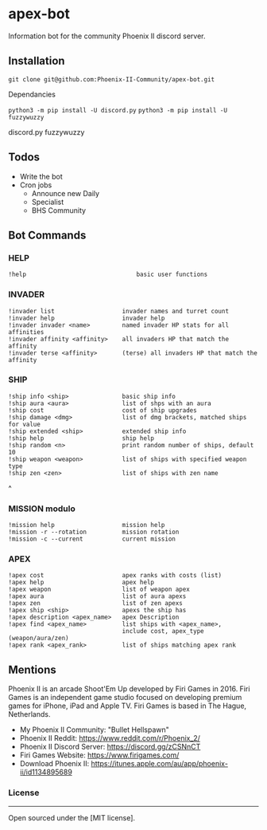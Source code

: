 # apex-bot

Information bot for the community Phoenix II discord server. 

## Installation 
`git clone git@github.com:Phoenix-II-Community/apex-bot.git`

Dependancies

`python3 -m pip install -U discord.py`
`python3 -m pip install -U fuzzywuzzy`

discord.py
fuzzywuzzy

## Todos
 - Write the bot
 - Cron jobs 
    - Announce new Daily
    - Specialist
    - BHS Community 

## Bot Commands

### HELP
```
!help                               basic user functions
```

### INVADER 
```
!invader list                   invader names and turret count
!invader help                   invader help
!invader invader <name>         named invader HP stats for all affinities
!invader affinity <affinity>    all invaders HP that match the affinity
!invader terse <affinity>       (terse) all invaders HP that match the affinity
```

### SHIP 
```
!ship info <ship>               basic ship info
!ship aura <aura>               list of shps with an aura
!ship cost                      cost of ship upgrades
!ship damage <dmg>              list of dmg brackets, matched ships for value
!ship extended <ship>           extended ship info
!ship help                      ship help
!ship random <n>                print random number of ships, default 10
!ship weapon <weapon>           list of ships with specified weapon type 
!ship zen <zen>                 list of ships with zen name
```
^

### MISSION modulo
```
!mission help                   mission help
!mission -r --rotation          mission rotation
!mission -c --current           current mission
```

### APEX
```
!apex cost                      apex ranks with costs (list)
!apex help                      apex help
!apex weapon                    list of weapon apex
!apex aura                      list of aura apexs
!apex zen                       list of zen apexs
!apex ship <ship>               apexs the ship has
!apex description <apex_name>   apex Description
!apex find <apex_name>          list ships with <apex_name>, 
                                include cost, apex_type (weapon/aura/zen)
!apex rank <apex_rank>          list of ships matching apex rank
```
## Mentions

Phoenix II is an arcade Shoot'Em Up developed by Firi Games in 2016. Firi Games is an independent game studio focused on developing premium games for iPhone, iPad and Apple TV. Firi Games is based in The Hague, Netherlands.

- My Phoenix II Community: "Bullet Hellspawn"
- Phoenix II Reddit: https://www.reddit.com/r/Phoenix_2/
- Phoenix II Discord Server: https://discord.gg/zCSNnCT
- Firi Games Website: https://www.firigames.com/
- Download Phoenix II: https://itunes.apple.com/au/app/phoenix-ii/id1134895689

### License
----

Open sourced under the [MIT license].